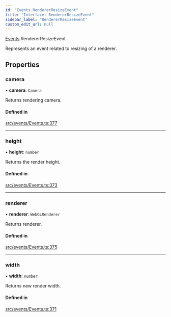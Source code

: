 ```yaml
---
id: "Events.RendererResizeEvent"
title: "Interface: RendererResizeEvent"
sidebar_label: "RendererResizeEvent"
custom_edit_url: null
---
```


[Events](../namespaces/Events.md).RendererResizeEvent

Represents an event related to resizing of a renderer.

## Properties

### camera

• **camera**: `Camera`

Returns rendering camera.

#### Defined in

[src/events/Events.ts:377](https://github.com/agargaro/three.ez/blob/16c77a5/src/events/Events.ts#L377)

___

### height

• **height**: `number`

Returns the render height.

#### Defined in

[src/events/Events.ts:373](https://github.com/agargaro/three.ez/blob/16c77a5/src/events/Events.ts#L373)

___

### renderer

• **renderer**: `WebGLRenderer`

Returns renderer.

#### Defined in

[src/events/Events.ts:375](https://github.com/agargaro/three.ez/blob/16c77a5/src/events/Events.ts#L375)

___

### width

• **width**: `number`

Returns new render width.

#### Defined in

[src/events/Events.ts:371](https://github.com/agargaro/three.ez/blob/16c77a5/src/events/Events.ts#L371)
